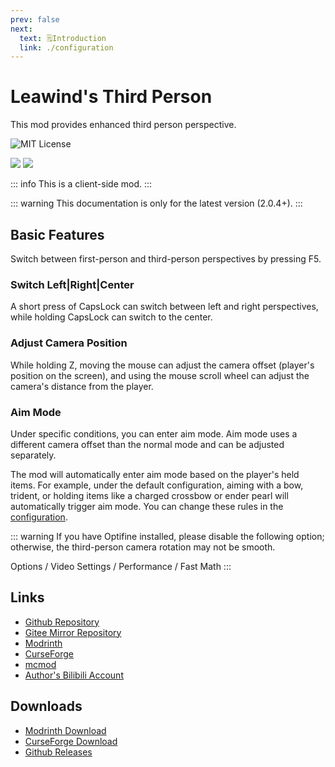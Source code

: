 ```yaml
---
prev: false
next:
  text: 🗒Introduction
  link: ./configuration
---
```


# Leawind's Third Person

This mod provides enhanced third person perspective.

![MIT License](https://img.shields.io/badge/license-MIT-blue.svg)

[![](https://img.shields.io/curseforge/dt/930880?style=flat&logo=curseforge&color=F1643%5E&cacheSeconds=3600&label=Downloads)](https://www.curseforge.com/minecraft/mc-mods/leawind-third-person)
[![](https://img.shields.io/modrinth/dt/S3D3QF0M?style=flat&logo=modrinth&color=17B85A&cacheSeconds=3600&label=Downloads)](https://modrinth.com/mod/leawind-third-person)

::: info
This is a client-side mod.
:::

::: warning
This documentation is only for the latest version (2.0.4+).
:::

## Basic Features

Switch between first-person and third-person perspectives by pressing F5.

### Switch Left|Right|Center

A short press of CapsLock can switch between left and right perspectives, while holding CapsLock can switch to the center.

### Adjust Camera Position

While holding Z, moving the mouse can adjust the camera offset (player's position on the screen), and using the mouse scroll wheel can adjust the camera's distance from the player.

### Aim Mode

Under specific conditions, you can enter aim mode. Aim mode uses a different camera offset than the normal mode and can be adjusted separately.

The mod will automatically enter aim mode based on the player's held items. For example, under the default configuration, aiming with a bow, trident, or holding items like a charged crossbow or ender pearl will automatically trigger aim mode. You can change these rules in the [configuration](./configuration.md).

::: warning
If you have Optifine installed, please disable the following option; otherwise, the third-person camera rotation may not be smooth.

Options / Video Settings / Performance / Fast Math
:::

## Links

* [Github Repository](https://github.com/LEAWIND/Third-Person)
* [Gitee Mirror Repository](https://gitee.com/leawind/Third-Person)
* [Modrinth](https://modrinth.com/mod/leawind-third-person)
* [CurseForge](https://www.curseforge.com/minecraft/mc-mods/leawind-third-person)
* [mcmod](https://www.mcmod.cn/class/12699.html)
* [Author's Bilibili Account](https://space.bilibili.com/314412977)

## Downloads

* [Modrinth Download](https://modrinth.com/mod/leawind-third-person)
* [CurseForge Download](https://www.curseforge.com/minecraft/mc-mods/leawind-third-person/files/all)
* [Github Releases](https://github.com/LEAWIND/Third-Person/releases)
